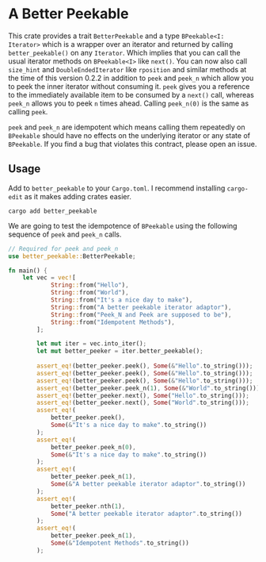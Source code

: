 # A Better Peekable

This crate provides a trait `BetterPeekable` and a type `BPeekable<I: Iterator>` which is a wrapper over an iterator and returned by calling `better_peekable()` on any `Iterator`. Which implies that you can call the usual iterator methods on `BPeekable<I>` like `next()`. You can now also call `size_hint` and `DoubleEndedIterator` like `rposition` and similar methods at the time of this version 0.2.2 in addition to `peek` and `peek_n` which allow you to peek the inner iterator without consuming it. `peek` gives you a reference to the immediately available item to be consumed by a `next()` call, whereas `peek_n` allows you to peek `n` times ahead. Calling `peek_n(0)` is the same as calling `peek`.

`peek` and `peek_n` are idempotent which means calling them repeatedly on `BPeekable` should have no effects on the underlying iterator or any state of `BPeekable`. If you find a bug that violates this contract, please open an issue.

## Usage

Add to `better_peekable` to your `Cargo.toml`.
I recommend installing `cargo-edit` as it makes adding crates easier.

```shell
cargo add better_peekable
```

We are going to test the idempotence of `BPeekable` using the following sequence of `peek` and `peek_n` calls. 

```rust
// Required for peek and peek_n 
use better_peekable::BetterPeekable;

fn main() {
    let vec = vec![
            String::from("Hello"),
            String::from("World"),
            String::from("It's a nice day to make"),
            String::from("A better peekable iterator adaptor"),
            String::from("Peek_N and Peek are supposed to be"),
            String::from("Idempotent Methods"),
        ];

        let mut iter = vec.into_iter();
        let mut better_peeker = iter.better_peekable();
       
        assert_eq!(better_peeker.peek(), Some(&"Hello".to_string()));
        assert_eq!(better_peeker.peek(), Some(&"Hello".to_string()));
        assert_eq!(better_peeker.peek(), Some(&"Hello".to_string()));
        assert_eq!(better_peeker.peek_n(1), Some(&"World".to_string()));
        assert_eq!(better_peeker.next(), Some("Hello".to_string()));
        assert_eq!(better_peeker.next(), Some("World".to_string()));
        assert_eq!(
            better_peeker.peek(),
            Some(&"It's a nice day to make".to_string())
        );
        assert_eq!(
            better_peeker.peek_n(0),
            Some(&"It's a nice day to make".to_string())
        );
        assert_eq!(
            better_peeker.peek_n(1),
            Some(&"A better peekable iterator adaptor".to_string())
        );
        assert_eq!(
            better_peeker.nth(1),
            Some("A better peekable iterator adaptor".to_string())
        );
        assert_eq!(
            better_peeker.peek_n(1),
            Some(&"Idempotent Methods".to_string())
        );
```


